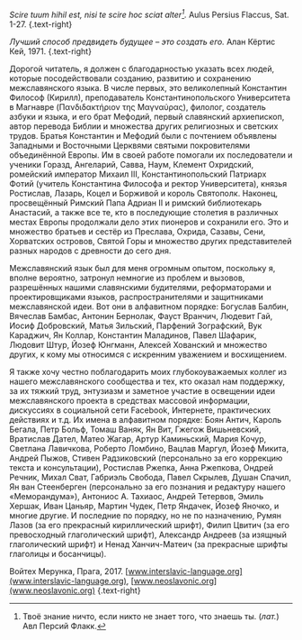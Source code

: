 _Scire tuum hihil est, nisi te scire hoc sciat alter[^1]._
Aulus Persius Flaccus, Sat. 1-27. {.text-right}

[^1]: Твоё знание ничто, если никто не знает того, что знаешь ты. (_лат._) Авл Персий Флакк.

_Лучший способ предвидеть будущее – это создать его._
Алан Кёртис Кей, 1971. {.text-right}

Дорогой читатель, я должен с благодарностью указать всех людей, которые посодействовали созданию, развитию и сохранению межславянского языка. В числе первых, это великолепный Константин Философ (Кирилл), преподаватель Константинопольского Университета в Магнавре (Πανδιδακτήριον της Μαγναύρας), филолог, создатель азбуки и языка, и его брат Мефодий, первый славянский архиепископ, автор перевода Библии и множества других религиозных и светских трудов. Братья Константин и Мефодий были с почтением объявлены Западными и Восточными Церквями святыми покровителями объединённой Европы. Им в своей работе помогали их последователи и ученики Горазд, Ангеларий, Савва, Наум, Клемент Охридский, ромейский император Михаил ІІІ, Константинопольский Патриарх Фотий (учитель Константина Философа и ректор Университета), князья Ростислав, Лазарь, Коцел и Борживой и король Святополк. Наконец, просвещённый Римский Папа Адриан ІІ и римский библиотекарь Анастасий, а также все те, кто в последующие столетия в различных местах Европы продолжали дело этих пионеров и сохранили его. Это и множество братьев и сестёр из Преслава, Охрида, Сазавы, Сени, Хорватских островов, Святой Горы и множество других представителей разных народов с древности до сего дня.

Межславянский язык был для меня огромным опытом, поскольку я, вполне вероятно, затронул немногие из проблем и вызовов, разрешённых нашими славянскими будителями, реформаторами и проектировщиками языков, распространителями и защитниками межславянской идеи. Вот они в алфавитном порядке: Богуслав Балбин, Вячеслав Бамбас, Антонин Бернолак, Фауст Вранчич, Людевит Гай, Иосиф Добровский, Матья Зильский, Парфений Зографский, Вук Караджич, Ян Коллар, Константин Маладинов, Павел Шафарик, Людовит Штур, Йозеф Юнгманн, Алексей Хованский и множество других, к кому мы относимся с искренним уважением и восхищением.

Я также хочу честно поблагодарить моих глубокоуважаемых коллег из нашего межславянского сообщества и тех, кто оказал нам поддержку, за их тяжкий труд, энтузиазм и заметное участие в освещении идеи межславянского проекта в средствах массовой информации, дискуссиях в социальной сети Facebook, Интернете, практических действиях и т.д. Их имена в алфавитном порядке: Боян Антич, Кароль Бегала, Петр Больф, Томаш Ваняк, Ян Вит, Гжегож Вишьневский, Вратислав Дател, Матео Жагар, Артур Каминьский, Мария Кочур, Светлана Лавичкова, Роберто Ломбино, Вацлав Маргул, Йозеф Микита, Андрей Пыжов, Стивен Радзиковский (персонально за его коррекцию текста и консультации), Ростислав Ржепка, Анна Ржепкова, Ондрей Речник, Михал Сват, Габриэль Свобода, Павел Скрылев, Душан Спачил, Ян ван Стеенберген (персонально за его познания и редактуру нашего «Меморандума»), Антониос А. Тахиаос, Андрей Тетервов, Эмиль Хершак, Иван Цаньяр, Мартин Чудек, Петр Яндачек, Йозеф Яночко, и многие другие. И последние по порядку, но не по назначению, Румян Лазов (за его прекрасный кириллический шрифт), Филип Цвитич (за его превосходный глаголический шрифт), Александр Андреев (за изящный глаголический шрифт) и Ненад Ханчич-Матеич (за прекрасные шрифты глаголицы и босанчицы).

Войтех Мерунка, Прага, 2017.
[www.interslavic-language.org](www.interslavic-language.org), [www.neoslavonic.org](www.neoslavonic.org) {.text-right}
